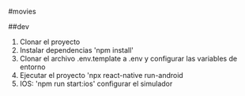 #movies

##dev

1. Clonar el proyecto
2. Instalar dependencias 'npm install'
3. Clonar el archivo .env.template a .env y configurar las variables de entorno
4. Ejecutar el proyecto 'npx react-native run-android
5. IOS: 'npm run start:ios' configurar el simulador